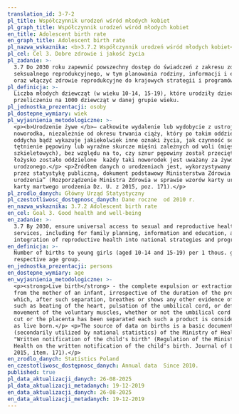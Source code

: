 ```yaml
---
translation_id: 3-7-2
pl_title: Współczynnik urodzeń wśród młodych kobiet
pl_graph_title: Współczynnik urodzeń wśród młodych kobiet
en_title: Adolescent birth rate
en_graph_title: Adolescent birth rate
pl_nazwa_wskaznika: <b>3.7.2 Współczynnik urodzeń wśród młodych kobiet</b>
pl_cel: Cel 3. Dobre zdrowie i jakość życia
pl_zadanie: >-
  3.7 Do 2030 roku zapewnić powszechny dostęp do świadczeń z zakresu zdrowia
  seksualnego reprodukcyjnego, w tym planowania rodziny, informacji i edukacji
  oraz włączyć zdrowie reprodukcyjne do krajowych strategii i programów
pl_definicja: >-
  Liczba młodych dziewcząt (w wieku 10-14, 15-19), które urodziły dziecko, w
  przeliczeniu na 1000 dziewcząt w danej grupie wieku.
pl_jednostka_prezentacji: osoby
pl_dostepne_wymiary: wiek
pl_wyjasnienia_metodologiczne: >-
  <p><b>Urodzenie żywe </b>– całkowite wydalenie lub wydobycie z ustroju matki
  noworodka, niezależnie od okresu trwania ciąży, który po takim oddzieleniu
  oddycha bądź wykazuje jakiekolwiek inne oznaki życia, jak czynność serca,
  tętnienie pępowiny lub wyraźne skurcze mięśni zależnych od woli (mięśni
  szkieletowych), bez względu na to, czy sznur pępowiny został przecięty lub
  łożysko zostało oddzielone  każdy taki noworodek jest uważany za żywo
  urodzonego.</p> <p>Źródłem danych o urodzeniach jest, wykorzystywany wtórnie
  przez statystykę publiczną, dokument podstawowy Ministerstwa Zdrowia „Karta
  urodzenia” (Rozporządzenie Ministra Zdrowia w sprawie wzorów karty urodzenia i
  karty martwego urodzenia Dz. U. z 2015, poz. 171).</p>
pl_zrodlo_danych: Główny Urząd Statystyczny
pl_czestotliwosc_dostępnosc_danych: Dane roczne  od 2010 r.
en_nazwa_wskaznika: 3.7.2 Adolescent birth rate
en_cel: Goal 3. Good health and well-being
en_zadanie: >-
  3.7 By 2030, ensure universal access to sexual and reproductive health-care
  services, including for family planning, information and education, and the
  integration of reproductive health into national strategies and programmes
en_definicja: >-
  Number of births to young girls (aged 10-14 and 15-19) per 1 thous. girls in a
  respective age group.
en_jednostka_prezentacji: persons
en_dostepne_wymiary: age
en_wyjasnienia_metodologiczne: >-
  <p><strong>Live birth</strong> - the complete expulsion or extraction
  from the mother of an infant, irrespective of the duration of the pregnancy,
  which, after such separation, breathes or shows any other evidence of life,
  such as beating of the heart, pulsation of the umbilical cord, or definite
  movement of the voluntary muscles, whether or not the umbilical cord has been
  cut or the placenta has been separated each such a product is considered
  as live born.</p> <p>The source of data on births is a basic document
  (secondarily utilized by national statistics) of the Ministry of Health
  "Written notification of the child's birth" (Regulation of the Minister of
  Health on the written notification of the child's birth. Journal of Laws of
  2015, item. 171).</p>
en_zrodlo_danych: Statistics Poland
en_czestotliwosc_dostępnosc_danych: Annual data  Since 2010.
published: true
pl_data_aktualizacji_danych: 26-08-2025
pl_data_aktualizacji_metadanych: 19-12-2019
en_data_aktualizacji_danych: 26-08-2025
en_data_aktualizacji_metadanych: 19-12-2019
---
```

